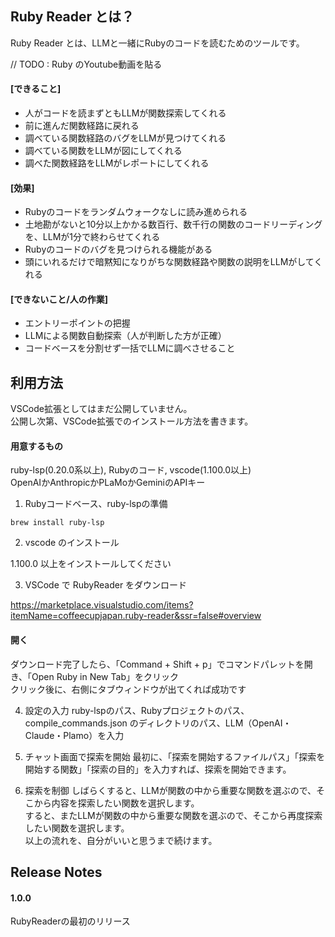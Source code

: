 ## Ruby Reader とは？
Ruby Reader とは、LLMと一緒にRubyのコードを読むためのツールです。

// TODO : Ruby のYoutube動画を貼る

#### [できること]
- 人がコードを読まずともLLMが関数探索してくれる
- 前に進んだ関数経路に戻れる
- 調べている関数経路のバグをLLMが見つけてくれる
- 調べている関数をLLMが図にしてくれる
- 調べた関数経路をLLMがレポートにしてくれる

#### [効果]
- Rubyのコードをランダムウォークなしに読み進められる
- 土地勘がないと10分以上かかる数百行、数千行の関数のコードリーディングを、LLMが1分で終わらせてくれる
- Rubyのコードのバグを見つけられる機能がある
- 頭にいれるだけで暗黙知になりがちな関数経路や関数の説明をLLMがしてくれる

#### [できないこと/人の作業]
- エントリーポイントの把握
- LLMによる関数自動探索（人が判断した方が正確）
- コードベースを分割せず一括でLLMに調べさせること

## 利用方法
VSCode拡張としてはまだ公開していません。  
公開し次第、VSCode拡張でのインストール方法を書きます。

#### 用意するもの
ruby-lsp(0.20.0系以上), Rubyのコード, vscode(1.100.0以上)  
OpenAIかAnthropicかPLaMoかGeminiのAPIキー

1. Rubyコードベース、ruby-lspの準備

```
brew install ruby-lsp
```

2. vscode のインストール

1.100.0 以上をインストールしてください

3. VSCode で RubyReader をダウンロード

https://marketplace.visualstudio.com/items?itemName=coffeecupjapan.ruby-reader&ssr=false#overview

#### 開く
ダウンロード完了したら、「Command + Shift + p」でコマンドパレットを開き、「Open Ruby in New Tab」をクリック  
クリック後に、右側にタブウィンドウが出てくれば成功です

4. 設定の入力
ruby-lspのパス、Rubyプロジェクトのパス、compile_commands.json のディレクトリのパス、LLM（OpenAI・Claude・Plamo）を入力

5. チャット画面で探索を開始
最初に、「探索を開始するファイルパス」「探索を開始する関数」「探索の目的」を入力すれば、探索を開始できます。

6. 探索を制御
しばらくすると、LLMが関数の中から重要な関数を選ぶので、そこから内容を探索したい関数を選択します。  
すると、またLLMが関数の中から重要な関数を選ぶので、そこから再度探索したい関数を選択します。  
以上の流れを、自分がいいと思うまで続けます。

## Release Notes

#### 1.0.0

RubyReaderの最初のリリース
